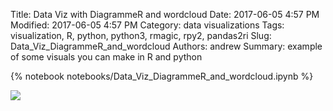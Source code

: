 Title: Data Viz with DiagrammeR and wordcloud
Date: 2017-06-05 4:57 PM
Modified: 2017-06-05 4:57 PM
Category: data visualizations
Tags: visualization, R, python, python3, rmagic, rpy2, pandas2ri
Slug: Data_Viz_DiagrammeR_and_wordcloud
Authors: andrew
Summary: example of some visuals you can make in R and python

{% notebook notebooks/Data_Viz_DiagrammeR_and_wordcloud.ipynb %}


![]({attach}instacart_wc.png)